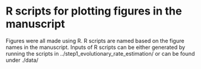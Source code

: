 # R scripts for plotting figures in the manuscript

Figures were all made using R. R scripts are named based on the figure names in the manuscript. Inputs of R scripts can be either generated by running the scripts in ../step1_evolutionary_rate_estimation/ or can be found under ./data/

